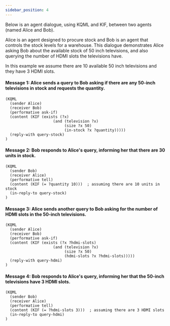 ```yaml
---
sidebar_position: 4
---
```


Below is an agent dialogue, using KQML and KIF, between two agents (named Alice and Bob).

Alice is an agent designed to procure stock and Bob is an agent that controls the stock levels for a warehouse. This dialogue demonstrates Alice asking Bob about the available stock of 50 inch televisions, and also querying the number of HDMI slots the televisions have.

In this example we assume there are 10 available 50 inch televisions and they have 3 HDMI slots.


#### Message 1: Alice sends a query to Bob asking if there are any 50-inch televisions in stock and requests the quantity.

```
(KQML
  (sender Alice)
  (receiver Bob)
  (performative ask-if)
  (content (KIF (exists (?x)
                     (and (television ?x)
                          (size ?x 50)
                          (in-stock ?x ?quantity)))))
  (reply-with query-stock)
)
```

#### Message 2: Bob responds to Alice's query, informing her that there are 30 units in stock.

```
(KQML
  (sender Bob)
  (receiver Alice)
  (performative tell)
  (content (KIF (= ?quantity 10)))  ; assuming there are 10 units in stock
  (in-reply-to query-stock)
)
```

#### Message 3: Alice sends another query to Bob asking for the number of HDMI slots in the 50-inch televisions.

```
(KQML
  (sender Alice)
  (receiver Bob)
  (performative ask-if)
  (content (KIF (exists (?x ?hdmi-slots)
                     (and (television ?x)
                          (size ?x 50)
                          (hdmi-slots ?x ?hdmi-slots)))))
  (reply-with query-hdmi)
)
```

#### Message 4: Bob responds to Alice's query, informing her that the 50-inch televisions have 3 HDMI slots.

```
(KQML
  (sender Bob)
  (receiver Alice)
  (performative tell)
  (content (KIF (= ?hdmi-slots 3)))  ; assuming there are 3 HDMI slots
  (in-reply-to query-hdmi)
)
```